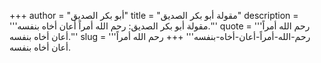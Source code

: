 +++
author = "أبو بكر الصديق"
title = "مقولة أبو بكر الصديق"
description = '''مقولة أبو بكر الصديق: رحم الله أمراً أعان أخاه بنفسه.'''
quote = '''رحم الله أمراً أعان أخاه بنفسه.'''
slug = '''رحم-الله-أمراً-أعان-أخاه-بنفسه'''
+++
رحم الله أمراً أعان أخاه بنفسه.
